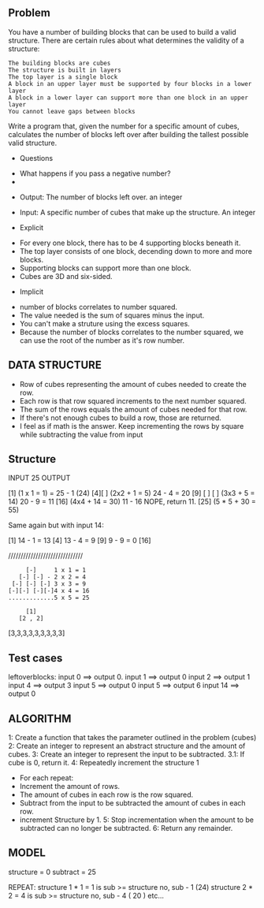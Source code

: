 ## Problem ##

You have a number of building blocks that can be used to build a valid structure. There are certain rules about what determines the validity of a structure:

    The building blocks are cubes
    The structure is built in layers
    The top layer is a single block
    A block in an upper layer must be supported by four blocks in a lower layer
    A block in a lower layer can support more than one block in an upper layer
    You cannot leave gaps between blocks

Write a program that, given the number for a specific amount of cubes, calculates the number of blocks left over after building the tallest possible valid structure.

 * Questions 
 - What happens if you pass a negative number? 
 - 

 * Output:
   The number of blocks left over.
   an integer 
  
 * Input: 
   A specific number of cubes that make up the structure.
   An integer

 * Explicit 
 - For every one block, there has to be 4 supporting blocks beneath it.
 - The top layer consists of one block, decending down to more and more blocks. 
 - Supporting blocks can support more than one block. 
  - Cubes are 3D and six-sided.

 * Implicit
 - number of blocks correlates to number squared.
 - The value needed is the sum of squares minus the input.
 - You can't make a struture using the excess squares. 
 - Because the number of blocks correlates to the number squared, we can use
   the root of the number as it's row number. 


## DATA STRUCTURE ##
  - Row of cubes representing the amount of cubes needed to create the row.
  - Each row is that row squared increments to the next number squared. 
  - The sum of the rows equals the amount of cubes needed for that row.
  - If there's not enough cubes to build a row, those are returned. 
  - I feel as if math is the answer.  Keep incrementing the rows by square while subtracting the value
    from input

 ## Structure ##
INPUT 25
OUTPUT 

[1]             (1 x 1 = 1)  = 25 - 1 (24)
[4][ ]          (2x2 + 1 = 5) 24 - 4 = 20
[9] [ ] [ ]     (3x3 + 5 = 14) 20 - 9 = 11
[16]            (4x4 + 14 = 30) 11 - 16 NOPE, return 11.
[25]            (5 * 5 + 30 = 55)

Same again but with input 14:

[1]  14 - 1 = 13
[4]  13 - 4 = 9
[9]  9 - 9 = 0
[16]



//////////////////////////////

         [-]     1 x 1 = 1
       [-] [-] - 2 x 2 = 4
     [-] [-] [-] 3 x 3 = 9
    [-][-] [-][-]4 x 4 = 16
    .............5 x 5 = 25
    
         [1]
       [2 , 2]
 [3,3,3,3,3,3,3,3,3]





  ## Test cases ##

leftoverblocks:
input 0 ==> output 0. 
input 1 ==> output 0
input 2 ==> output 1
input 4 ==> output 3
input 5 ==> output 0
input 5 ==> output 6
input 14 ==> output 0


## ALGORITHM ##

1: Create a function that takes the parameter outlined in the problem (cubes)
2: Create an integer to represent an abstract structure and the amount of cubes.
3: Create an integer to represent the input to be subtracted. 
3.1: If cube is 0, return it. 
4: Repeatedly increment the structure 1
  - For each repeat:
  - Increment the amount of rows.
  - The amount of cubes in each row is the row squared. 
  - Subtract from the input to be subtracted the amount of cubes in each row.
  - increment Structure by 1. 
5: Stop incrementation when the amount to be subtracted can no longer be subtracted. 
6: Return any remainder. 

## MODEL ##

structure = 0
subtract = 25

REPEAT:
structure 1 * 1 = 1
is sub >= structure
no, sub - 1 (24)
structure 2 * 2 = 4
is sub >= structure
no, sub - 4 ( 20 )
etc...

